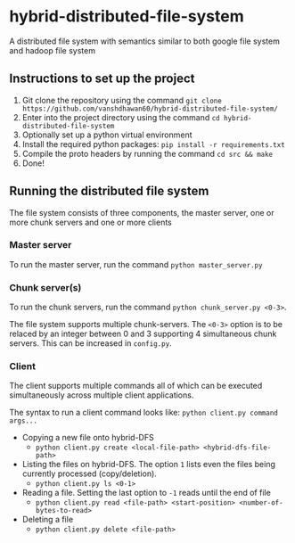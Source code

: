 # hybrid-distributed-file-system

A distributed file system with semantics similar to both google file system and hadoop file system

## Instructions to set up the project

1. Git clone the repository using the command `git clone https://github.com/vanshdhawan60/hybrid-distributed-file-system/`
2. Enter into the project directory using the command `cd hybrid-distributed-file-system`
3. Optionally set up a python virtual environment
4. Install the required python packages: `pip install -r requirements.txt`
5. Compile the proto headers by running the command `cd src && make`
6. Done!

## Running the distributed file system

The file system consists of three components, the master server, one or more chunk servers and one or more clients

### Master server

To run the master server, run the command `python master_server.py`

### Chunk server(s)

To run the chunk servers, run the command `python chunk_server.py <0-3>`.

The file system supports multiple chunk-servers. The `<0-3>` option is to be relaced by an integer between 0 and 3
supporting 4 simultaneous chunk servers. This can be increased in `config.py`.

### Client

The client supports multiple commands all of which can be executed simultaneously across multiple client applications.

The syntax to run a client command looks like: `python client.py command args...`

- Copying a new file onto hybrid-DFS
    - `python client.py create <local-file-path> <hybrid-dfs-file-path>`
- Listing the files on hybrid-DFS. The option `1` lists even the files being currently processed (copy/deletion).
    - `python client.py ls <0-1>`
- Reading a file. Setting the last option to `-1` reads until the end of file
    - `python client.py read <file-path> <start-position> <number-of-bytes-to-read>`
- Deleting a file
    - `python client.py delete <file-path>`
